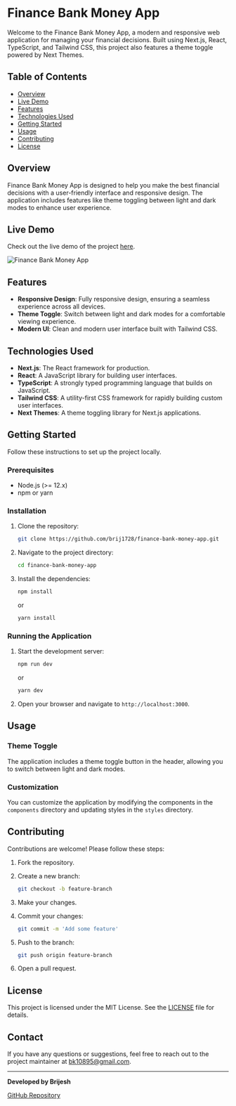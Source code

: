 # Finance Bank Money App

Welcome to the Finance Bank Money App, a modern and responsive web application for managing your financial decisions. Built using Next.js, React, TypeScript, and Tailwind CSS, this project also features a theme toggle powered by Next Themes.

## Table of Contents

- [Overview](#overview)
- [Live Demo](#live-demo)
- [Features](#features)
- [Technologies Used](#technologies-used)
- [Getting Started](#getting-started)
- [Usage](#usage)
- [Contributing](#contributing)
- [License](#license)

## Overview

Finance Bank Money App is designed to help you make the best financial decisions with a user-friendly interface and responsive design. The application includes features like theme toggling between light and dark modes to enhance user experience.

## Live Demo

Check out the live demo of the project [here](https://finance-bank-money-app.vercel.app/).

![Finance Bank Money App](https://finance-bank-money-app.vercel.app/_next/image?url=%2Fpath_to_screenshot.png&w=1080&q=75)

## Features

- **Responsive Design**: Fully responsive design, ensuring a seamless experience across all devices.
- **Theme Toggle**: Switch between light and dark modes for a comfortable viewing experience.
- **Modern UI**: Clean and modern user interface built with Tailwind CSS.

## Technologies Used

- **Next.js**: The React framework for production.
- **React**: A JavaScript library for building user interfaces.
- **TypeScript**: A strongly typed programming language that builds on JavaScript.
- **Tailwind CSS**: A utility-first CSS framework for rapidly building custom user interfaces.
- **Next Themes**: A theme toggling library for Next.js applications.

## Getting Started

Follow these instructions to set up the project locally.

### Prerequisites

- Node.js (>= 12.x)
- npm or yarn

### Installation

1. Clone the repository:

   ```bash
   git clone https://github.com/brij1728/finance-bank-money-app.git
   ```

2. Navigate to the project directory:

   ```bash
   cd finance-bank-money-app
   ```

3. Install the dependencies:

   ```bash
   npm install
   ```

   or

   ```bash
   yarn install
   ```

### Running the Application

1. Start the development server:

   ```bash
   npm run dev
   ```

   or

   ```bash
   yarn dev
   ```

2. Open your browser and navigate to `http://localhost:3000`.

## Usage

### Theme Toggle

The application includes a theme toggle button in the header, allowing you to switch between light and dark modes.

### Customization

You can customize the application by modifying the components in the `components` directory and updating styles in the `styles` directory.

## Contributing

Contributions are welcome! Please follow these steps:

1. Fork the repository.
2. Create a new branch:

   ```bash
   git checkout -b feature-branch
   ```

3. Make your changes.
4. Commit your changes:

   ```bash
   git commit -m 'Add some feature'
   ```

5. Push to the branch:

   ```bash
   git push origin feature-branch
   ```

6. Open a pull request.

## License

This project is licensed under the MIT License. See the [LICENSE](LICENSE) file for details.

## Contact

If you have any questions or suggestions, feel free to reach out to the project maintainer at [bk10895@gmail.com](mailto:bk10895@gmail.com).

---

**Developed by Brijesh**

[GitHub Repository](https://github.com/brij1728/finance-bank-money-app)

